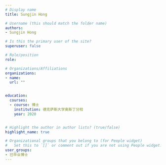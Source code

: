 ```yaml
---
# Display name
title: Sungjin Hong

# Username (this should match the folder name)
authors:
- Sungjin Hong

# Is this the primary user of the site?
superuser: false

# Role/position
role: 

# Organizations/Affiliations
organizations:
- name: 
  url: ""


education:
  courses:
  - course: 博士
    institution: 德克萨斯大学奥斯丁分校
    year: 2020


# Highlight the author in author lists? (true/false)
highlight_name: true

# Organizational groups that you belong to (for People widget)
#   Set this to `[]` or comment out if you are not using People widget.
user_groups:
- 已毕业博士
---
```

